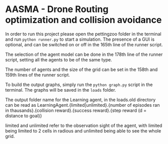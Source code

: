 # AASMA - Drone Routing optimization and collision avoidance


In order to run this project please open the pettingzoo folder in the terminal and run `python runner.py` to start a simulation.
The presence of a GUI is optional, and can be switched on or off in the 165th line of the runner script.

The selection of the agent model can be done in the 178th line of the runner script, setting all the agents to be of the same type.

The number of agents and the size of the grid can be set in the 158th and 159th lines of the runner script.

To build the output graphs, simply run the `python graph.py` script in the terminal. The graphs will be saved in the `loads` folder.

The output folder name for the Learning agent, in the loads.old directory can be read as LearningAgent.{limited|unlimited}.{number of episodes ran in thausands}.{collision reward}.{success reward}.{step reward (d = distance to goal)}

limited and unlimited refer to the observation sight of the agent, with limited being limited to 2 cells in radious and unlimited being able to see the whole grid.